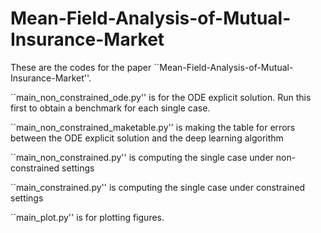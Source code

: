 # Mean-Field-Analysis-of-Mutual-Insurance-Market
These are the codes for the paper ``Mean-Field-Analysis-of-Mutual-Insurance-Market''.

``main_non_constrained_ode.py'' is for the ODE explicit solution. Run this first to obtain a benchmark for each single case.

``main_non_constrained_maketable.py'' is making the table for errors between the ODE explicit solution and the deep learning algorithm

``main_non_constrained.py'' is computing the single case under non-constrained settings

``main_constrained.py'' is computing the single case under constrained settings

``main_plot.py'' is for plotting figures.
